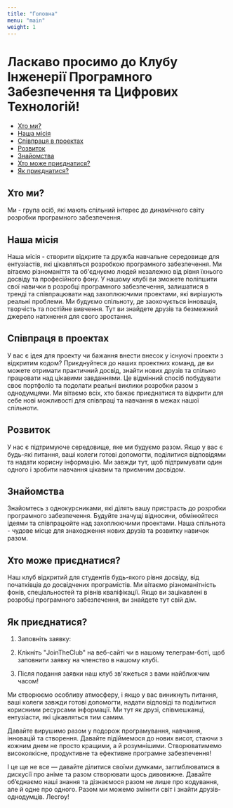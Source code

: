 ```yaml
---
title: "Головна"
menu: "main"
weight: 1
---
```


# Ласкаво просимо до Клубу Інженерії Програмного Забезпечення та Цифрових Технологій!

<!--toc:start-->
- [Хто ми?](#хто-ми)
- [Наша місія](#наша-місія)
- [Співпраця в проектах](#співпраця-в-проектах)
- [Розвиток](#розвиток)
- [Знайомства](#знайомства)
- [Хто може приєднатися?](#хто-може-приєднатися)
- [Як приєднатися?](#як-приєднатися)
<!--toc:end-->

## Хто ми?

Ми - група осіб, які мають спільний інтерес до динамічного світу розробки програмного забезпечення.

## Наша місія

Наша місія - створити відкрите та дружба навчальне середовище для ентузіастів, які цікавляться розробкою програмного забезпечення. Ми вітаємо різноманіття та об'єднуємо людей незалежно від рівня їхнього досвіду та професійного фону. У нашому клубі ви зможете поліпшити свої навички в розробці програмного забезпечення, залишатися в тренді та співпрацювати над захоплюючими проектами, які вирішують реальні проблеми. Ми будуємо спільноту, де заохочується інновація, творчість та постійне вивчення. Тут ви знайдете друзів та безмежний джерело натхнення для свого зростання.

## Співпраця в проектах

У вас є ідея для проекту чи бажання внести внесок у існуючі проекти з відкритим кодом? Приєднуйтеся до наших проектних команд, де ви можете отримати практичний досвід, знайти нових друзів та спільно працювати над цікавими завданнями. Це відмінний спосіб побудувати своє портфоліо та подолати реальні виклики розробки разом з однодумцями. Ми вітаємо всіх, хто бажає приєднатися та відкрити для себе нові можливості для співпраці та навчання в межах нашої спільноти.

## Розвиток

У нас є підтримуюче середовище, яке ми будуємо разом. Якщо у вас є будь-які питання, ваші колеги готові допомогти, поділитися відповідями та надати корисну інформацію. Ми завжди тут, щоб підтримувати один одного і зробити навчання цікавим та приємним досвідом.

## Знайомства

Знайомтесь з однокурсниками, які ділять вашу пристрасть до розробки програмного забезпечення. Будуйте значущі відносини, обмінюйтеся ідеями та співпрацюйте над захоплюючими проектами. Наша спільнота - чудове місце для знаходження нових друзів та розвитку навичок разом.

## Хто може приєднатися?

Наш клуб відкритий для студентів будь-якого рівня досвіду, від початківців до досвідчених програмістів. Ми вітаємо різноманітність фонів, спеціальностей та рівнів кваліфікації. Якщо ви зацікавлені в розробці програмного забезпечення, ви знайдете тут свій дім.

## Як приєднатися?

1. Заповніть заявку:

2. Клікніть "JoinTheClub" на веб-сайті чи в нашому телеграм-боті, щоб заповнити заявку на членство в нашому клубі.

3. Після подання заявки наш клуб зв'яжеться з вами найближчим часом!

Ми створюємо особливу атмосферу, і якщо у вас виникнуть питання, ваші колеги завжди готові допомогти, надати відповіді та поділитися корисними ресурсами інформації. Ми тут як друзі, співмешканці, ентузіасти, які цікавляться тим самим.

Давайте вирушимо разом у подорож програмування, навчання, інновацій та створення. Давайте підіймемося до нових висот, стаючи з кожним днем не просто кращими, а й розумнішими. Cтворюватимемо високоякісне, продуктивне та ефективне програмне забезпечення!

І це ще не все — давайте ділитися своїми думками, заглиблюватися в дискусії про аніме та разом створювати щось дивовижне. Давайте об’єднаємо наші знання та дізнаємося разом не лише про кодування, але й одне про одного. Разом ми можемо змінити світ і знайти друзів-однодумців. Лесгоy!
